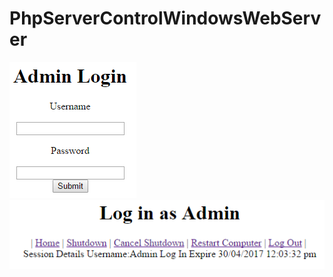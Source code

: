 # PhpServerControlWindowsWebServer

<img src="https://github.com/0trebor0/PhpServerControlWindowsWebServer/blob/master/Capture.PNG">
<img src="https://github.com/0trebor0/PhpServerControlWindowsWebServer/blob/master/Capture2.PNG">
